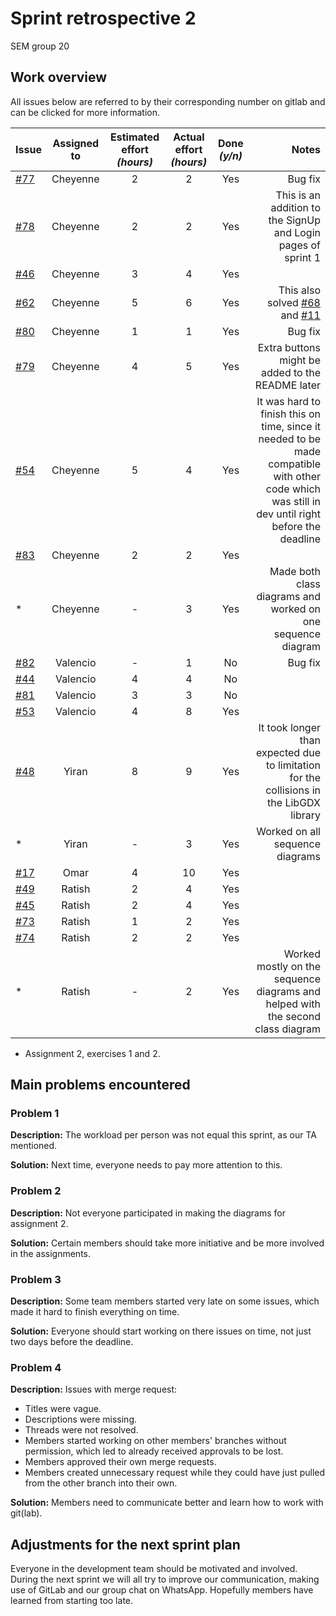 # Sprint retrospective 2
SEM group 20

## Work overview

All issues below are referred to by their corresponding number on gitlab and can be clicked for more information.

| Issue  | Assigned to | Estimated effort *(hours)* | Actual effort *(hours)* | Done *(y/n)* | Notes |
| ------ |:-----------:| :-------------------------:| :----------------------:| :-----------:| ----:|
| [#77](https://gitlab.ewi.tudelft.nl/cse2115/2019-2020/BS/sem-group-20/template/issues/77) | Cheyenne | 2 | 2 | Yes | Bug fix |
| [#78](https://gitlab.ewi.tudelft.nl/cse2115/2019-2020/BS/sem-group-20/template/issues/78) | Cheyenne | 2 | 2 | Yes | This is an addition to the SignUp and Login pages of sprint 1 |
| [#46](https://gitlab.ewi.tudelft.nl/cse2115/2019-2020/BS/sem-group-20/template/issues/46) | Cheyenne | 3 | 4 | Yes | |
| [#62](https://gitlab.ewi.tudelft.nl/cse2115/2019-2020/BS/sem-group-20/template/issues/62) | Cheyenne | 5 | 6 | Yes | This also solved [#68](https://gitlab.ewi.tudelft.nl/cse2115/2019-2020/BS/sem-group-20/template/issues/68) and [#11](https://gitlab.ewi.tudelft.nl/cse2115/2019-2020/BS/sem-group-20/template/issues/11)|
| [#80](https://gitlab.ewi.tudelft.nl/cse2115/2019-2020/BS/sem-group-20/template/issues/80) | Cheyenne | 1 | 1 | Yes | Bug fix |
| [#79](https://gitlab.ewi.tudelft.nl/cse2115/2019-2020/BS/sem-group-20/template/issues/79) | Cheyenne | 4 | 5 | Yes | Extra buttons might be added to the README later |
| [#54](https://gitlab.ewi.tudelft.nl/cse2115/2019-2020/BS/sem-group-20/template/issues/54) | Cheyenne | 5 | 4 | Yes  | It was hard to finish this on time, since it needed to be made compatible with other code which was still in dev until right before the deadline |
| [#83](https://gitlab.ewi.tudelft.nl/cse2115/2019-2020/BS/sem-group-20/template/issues/83) | Cheyenne | 2 | 2 | Yes | |
| * | Cheyenne | - | 3 | Yes | Made both class diagrams and worked on one sequence diagram |
| [#82](https://gitlab.ewi.tudelft.nl/cse2115/2019-2020/BS/sem-group-20/template/issues/82) | Valencio | - | 1 |  No  | Bug fix |
| [#44](https://gitlab.ewi.tudelft.nl/cse2115/2019-2020/BS/sem-group-20/template/issues/44) | Valencio | 4 | 4 |  No  | |
| [#81](https://gitlab.ewi.tudelft.nl/cse2115/2019-2020/BS/sem-group-20/template/issues/81) | Valencio | 3 | 3 |  No   | |
| [#53](https://gitlab.ewi.tudelft.nl/cse2115/2019-2020/BS/sem-group-20/template/issues/53) | Valencio | 4 | 8 |  Yes   | |
| [#48](https://gitlab.ewi.tudelft.nl/cse2115/2019-2020/BS/sem-group-20/template/issues/48) | Yiran | 8 | 9 | Yes | It took longer than expected due to limitation for the collisions in the LibGDX library |
| * | Yiran | - | 3 | Yes | Worked on all sequence diagrams |
| [#17](https://gitlab.ewi.tudelft.nl/cse2115/2019-2020/BS/sem-group-20/template/issues/17) | Omar | 4 | 10 | Yes | |
| [#49](https://gitlab.ewi.tudelft.nl/cse2115/2019-2020/BS/sem-group-20/template/issues/49) | Ratish | 2 | 4 | Yes | |
| [#45](https://gitlab.ewi.tudelft.nl/cse2115/2019-2020/BS/sem-group-20/template/issues/45) | Ratish | 2 | 4 | Yes | |
| [#73](https://gitlab.ewi.tudelft.nl/cse2115/2019-2020/BS/sem-group-20/template/issues/73) | Ratish | 1 | 2 | Yes | |
| [#74](https://gitlab.ewi.tudelft.nl/cse2115/2019-2020/BS/sem-group-20/template/issues/74) | Ratish | 2 | 2 | Yes | |
| * | Ratish | - | 2 | Yes | Worked mostly on the sequence diagrams and helped with the second class diagram |

* Assignment 2, exercises 1 and 2.

## Main problems encountered

### Problem 1
**Description:** The workload per person was not equal this sprint, as our TA mentioned.

**Solution:** Next time, everyone needs to pay more attention to this.

### Problem 2
**Description:** Not everyone participated in making the diagrams for assignment 2.

**Solution:**  Certain members should take more initiative and be more involved in the assignments.

### Problem 3
**Description:** Some team members started very late on some issues, which made it hard to finish everything on time.

**Solution:** Everyone should start working on there issues on time, not just two days before the deadline.

### Problem 4
**Description:** Issues with merge request: 
* Titles were vague.
* Descriptions were missing.
* Threads were not resolved.
* Members started working on other members' branches without permission, which led to already received approvals to be lost.
* Members approved their own merge requests. 
* Members created unnecessary request while they could have just pulled from the other branch into their own.


**Solution:** Members need to communicate better and learn how to work with git(lab).

## Adjustments for the next sprint plan 

Everyone in the development team should be motivated and involved. During the next sprint we will all try to improve our communication, making use of GitLab and our group chat on WhatsApp. Hopefully members have learned from starting too late.



